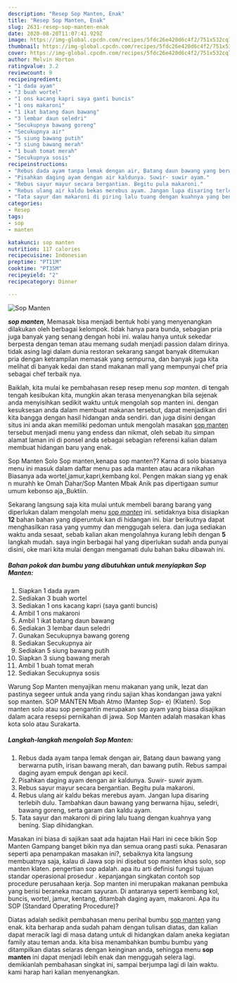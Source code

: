 ```yaml
---
description: "Resep Sop Manten, Enak"
title: "Resep Sop Manten, Enak"
slug: 2631-resep-sop-manten-enak
date: 2020-08-20T11:07:41.929Z
image: https://img-global.cpcdn.com/recipes/5fdc26e420d6c4f2/751x532cq70/sop-manten-foto-resep-utama.jpg
thumbnail: https://img-global.cpcdn.com/recipes/5fdc26e420d6c4f2/751x532cq70/sop-manten-foto-resep-utama.jpg
cover: https://img-global.cpcdn.com/recipes/5fdc26e420d6c4f2/751x532cq70/sop-manten-foto-resep-utama.jpg
author: Melvin Horton
ratingvalue: 3.2
reviewcount: 9
recipeingredient:
- "1 dada ayam"
- "3 buah wortel"
- "1 ons kacang kapri saya ganti buncis"
- "1 ons makaroni"
- "1 ikat batang daun bawang"
- "3 lembar daun seledri"
- "Secukupnya bawang goreng"
- "Secukupnya air"
- "5 siung bawang putih"
- "3 siung bawang merah"
- "1 buah tomat merah"
- "Secukupnya sosis"
recipeinstructions:
- "Rebus dada ayam tanpa lemak dengan air, Batang daun bawang yang berwarna putih, irisan bawang merah, dan bawang putih. Rebus sampai daging ayam empuk dengan api kecil."
- "Pisahkan daging ayam dengan air kaldunya. Suwir- suwir ayam."
- "Rebus sayur mayur secara bergantian. Begitu pula makaroni."
- "Rebus ulang air kaldu bekas merebus ayam. Jangan lupa disaring terlebih dulu. Tambahkan daun bawang yang berwarna hijau, seledri, bawang goreng, serta garam dan kaldu ayam."
- "Tata sayur dan makaroni di piring lalu tuang dengan kuahnya yang bening. Siap dihidangkan."
categories:
- Resep
tags:
- sop
- manten

katakunci: sop manten 
nutrition: 117 calories
recipecuisine: Indonesian
preptime: "PT11M"
cooktime: "PT35M"
recipeyield: "2"
recipecategory: Dinner

---
```



![Sop Manten](https://img-global.cpcdn.com/recipes/5fdc26e420d6c4f2/751x532cq70/sop-manten-foto-resep-utama.jpg)

<b><i>sop manten</i></b>, Memasak bisa menjadi bentuk hobi yang menyenangkan dilakukan oleh berbagai kelompok. tidak hanya para bunda, sebagian pria juga banyak yang senang dengan hobi ini. walau hanya untuk sekedar berpesta dengan teman atau memang sudah menjadi passion dalam dirinya. tidak asing lagi dalam dunia restoran sekarang sangat banyak ditemukan pria dengan ketrampilan memasak yang sempurna, dan banyak juga kita melihat di banyak kedai dan stand makanan mall yang mempunyai chef pria sebagai chef terbaik nya.

Baiklah, kita mulai ke pembahasan resep resep menu <i>sop manten</i>. di tengah tengah kesibukan kita, mungkin akan terasa menyenangkan bila sejenak anda menyisihkan sedikit waktu untuk mengolah sop manten ini. dengan kesuksesan anda dalam membuat makanan tersebut, dapat menjadikan diri kita bangga dengan hasil hidangan anda sendiri. dan juga disini dengan situs ini anda akan memiliki pedoman untuk mengolah masakan <u>sop manten</u> tersebut menjadi menu yang endess dan nikmat, oleh sebab itu simpan alamat laman ini di ponsel anda sebagai sebagian referensi kalian dalam membuat hidangan baru yang enak.

Sop Manten Solo Sop manten,kenapa sop manten?? Karna di solo biasanya menu ini masuk dalam daftar menu pas ada manten atau acara nikahan Biasanya ada wortel,jamur,kapri,kembang kol. Pengen makan siang yg enak n murahh ke Omah Dahar/Sop Manten Mbak Anik pas dipertigaan sumur umum kebonso aja,,Buktiin.


Sekarang langsung saja kita mulai untuk membeli barang barang yang diperlukan dalam mengolah menu <u><i>sop manten</i></u> ini. setidaknya bisa disiapkan <b>12</b> bahan bahan yang diperuntuk kan di hidangan ini. biar berikutnya dapat menghasilkan rasa yang yummy dan menggugah selera. dan juga sediakan waktu anda sesaat, sebab kalian akan mengolahnya kurang lebih dengan <b>5</b> langkah mudah. saya ingin berbagai hal yang diperlukan sudah anda punyai disini, oke mari kita mulai dengan mengamati dulu bahan baku dibawah ini.

<!--inarticleads1-->

##### Bahan pokok dan bumbu yang dibutuhkan untuk menyiapkan Sop Manten:

1. Siapkan 1 dada ayam
1. Sediakan 3 buah wortel
1. Sediakan 1 ons kacang kapri (saya ganti buncis)
1. Ambil 1 ons makaroni
1. Ambil 1 ikat batang daun bawang
1. Sediakan 3 lembar daun seledri
1. Gunakan Secukupnya bawang goreng
1. Sediakan Secukupnya air
1. Sediakan 5 siung bawang putih
1. Siapkan 3 siung bawang merah
1. Ambil 1 buah tomat merah
1. Sediakan Secukupnya sosis


Warung Sop Manten menyajikan menu makanan yang unik, lezat dan pastinya segeer untuk anda yang rindu sajian khas kondangan jawa yakni sop manten. SOP MANTEN Mbah Atmo (Mantep Sop- e) (Klaten). Sop manten solo atau sop pengantin merupakan sop ayam yang biasa disajikan dalam acara resepsi pernikahan di jawa. Sop Manten adalah masakan khas kota solo atau Surakarta. 

<!--inarticleads2-->

##### Langkah-langkah mengolah Sop Manten:

1. Rebus dada ayam tanpa lemak dengan air, Batang daun bawang yang berwarna putih, irisan bawang merah, dan bawang putih. Rebus sampai daging ayam empuk dengan api kecil.
1. Pisahkan daging ayam dengan air kaldunya. Suwir- suwir ayam.
1. Rebus sayur mayur secara bergantian. Begitu pula makaroni.
1. Rebus ulang air kaldu bekas merebus ayam. Jangan lupa disaring terlebih dulu. Tambahkan daun bawang yang berwarna hijau, seledri, bawang goreng, serta garam dan kaldu ayam.
1. Tata sayur dan makaroni di piring lalu tuang dengan kuahnya yang bening. Siap dihidangkan.


Masakan ini biasa di sajikan saat ada hajatan Haii Hari ini cece bikin Sop Manten Gampang banget bikin nya dan semua orang pasti suka. Penasaran seperti apa penampakan masakan ini?, sebaiknya kita langsung membuatnya saja, kalau di Jawa sop ini disebut sop manten khas solo, sop manten klaten. pengertian sop adalah. apa itu arti definisi fungsi tujuan standar operasional prosedur . kepanjangan singkatan contoh sop procedure perusahaan kerja. Sop manten ini merupakan makanan pembuka yang berisi beraneka macam sayuran. Di antaranya seperti kembang kol, buncis, wortel, jamur, kentang, ditambah daging ayam, makaroni. Apa itu SOP (Standard Operating Procedure)? 

Diatas adalah sedikit pembahasan menu perihal bumbu <u>sop manten</u> yang enak. kita berharap anda sudah paham dengan tulisan diatas, dan kalian dapat meracik lagi di masa datang untuk di hidangkan dalam aneka kegiatan family atau teman anda. kita bisa menambahkan bumbu bumbu yang ditampilkan diatas selaras dengan keinginan anda, sehingga menu <b>sop manten</b> ini dapat menjadi lebih enak dan menggugah selera lagi. demikianlah pembahasan singkat ini, sampai berjumpa lagi di lain waktu. kami harap hari kalian menyenangkan.
